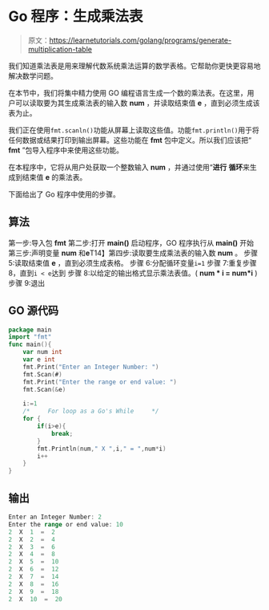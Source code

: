 # Go 程序：生成乘法表

> 原文：<https://learnetutorials.com/golang/programs/generate-multiplication-table>

我们知道乘法表是用来理解代数系统乘法运算的数学表格。它帮助你更快更容易地解决数学问题。

在本节中，我们将集中精力使用 GO 编程语言生成一个数的乘法表。在这里，用户可以读取要为其生成乘法表的输入数 **num** ，并读取结束值 **e** ，直到必须生成该表为止。

我们正在使用`fmt.scanln()`功能从屏幕上读取这些值。功能`fmt.println()`用于将任何数据或结果打印到输出屏幕。这些功能在 **fmt** 包中定义。所以我们应该把“ **fmt** ”包导入程序中来使用这些功能。

在本程序中，它将从用户处获取一个整数输入 **num** ，并通过使用“**进行** **循环**来生成到结束值 **e** 的乘法表。

下面给出了 Go 程序中使用的步骤。

## 算法

第一步:导入包 **fmt**
第二步:打开 **main()** 启动程序，GO 程序执行从 **main()**
开始第三步:声明变量 **num** 和**e**T14】第四步:读取要生成乘法表的输入数 **num** 。
步骤 5:读取结束值 **e** ，直到必须生成表格。
步骤 6:分配循环变量`i=1`
步骤 7:重复步骤 8，直到`i < e`达到
步骤 8:以给定的输出格式显示乘法表值。( **num * i = num*i** )
步骤 9:退出

## GO 源代码

```go
package main
import "fmt"
func main(){
    var num int
    var e int
    fmt.Print("Enter an Integer Number: ")
    fmt.Scan(#)
    fmt.Print("Enter the range or end value: ")
    fmt.Scan(&e)

    i:=1
    /*     For loop as a Go's While     */
    for {
        if(i>e){
            break;
        }
        fmt.Println(num," X ",i," = ",num*i)
        i++
    }
}

```

## 输出

```go
Enter an Integer Number: 2
Enter the range or end value: 10
2  X  1  =  2
2  X  2  =  4
2  X  3  =  6
2  X  4  =  8
2  X  5  =  10
2  X  6  =  12
2  X  7  =  14
2  X  8  =  16
2  X  9  =  18
2  X  10  =  20
```